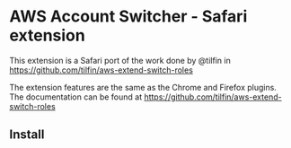 # AWS Account Switcher - Safari extension

This extension is a Safari port of the work done by @tilfin in https://github.com/tilfin/aws-extend-switch-roles

The extension features are the same as the Chrome and Firefox plugins. The documentation can be found at https://github.com/tilfin/aws-extend-switch-roles


## Install

